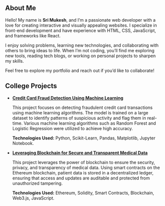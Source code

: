 <section id="about">
    <h2>About Me</h2>
    <p>Hello! My name is <strong>Sri Mukesh</strong>, and I’m a passionate web developer with a love for creating interactive and visually appealing websites. I specialize in front-end development and have experience with HTML, CSS, JavaScript, and frameworks like React.</p>
    <p>I enjoy solving problems, learning new technologies, and collaborating with others to bring ideas to life. When I’m not coding, you’ll find me exploring new tools, reading tech blogs, or working on personal projects to sharpen my skills.</p>
    <p>Feel free to explore my portfolio and reach out if you’d like to collaborate!</p>
</section>

<section id="projects">
    <h2>College Projects</h2>
    <ul>
        <li>
            <a href="https://github.com/srimukesh/credit-card-detection" target="_blank"><strong>Credit Card Fraud Detection Using Machine Learning</strong></a>
            <p>This project focuses on detecting fraudulent credit card transactions using machine learning algorithms. The model is trained on a large dataset to identify patterns of suspicious activity and flag them in real-time. Various machine learning algorithms such as Random Forest and Logistic Regression were utilized to achieve high accuracy.</p>
            <p><strong>Technologies Used:</strong> Python, Scikit-Learn, Pandas, Matplotlib, Jupyter Notebook.</p>
        </li>
        <li>
            <a href="https://github.com/srimukesh/blockchain-medical-data" target="_blank"><strong>Leveraging Blockchain for Secure and Transparent Medical Data</strong></a>
            <p>This project leverages the power of blockchain to ensure the security, privacy, and transparency of medical data. Using smart contracts on the Ethereum blockchain, patient data is stored in a decentralized ledger, ensuring that access and updates are auditable and protected from unauthorized tampering.</p>
            <p><strong>Technologies Used:</strong> Ethereum, Solidity, Smart Contracts, Blockchain, Web3.js, JavaScript.</p>
        </li>
    </ul>
</section>
